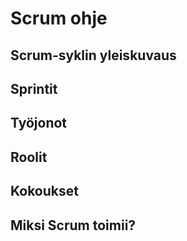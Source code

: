# Scrum ohje

## Scrum-syklin yleiskuvaus

## Sprintit

## Työjonot

## Roolit

## Kokoukset

## Miksi Scrum toimii?
